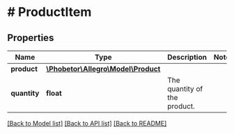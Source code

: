 # # ProductItem

## Properties

Name | Type | Description | Notes
------------ | ------------- | ------------- | -------------
**product** | [**\Phobetor\Allegro\Model\Product**](Product.md) |  |
**quantity** | **float** | The quantity of the product. |

[[Back to Model list]](../../README.md#models) [[Back to API list]](../../README.md#endpoints) [[Back to README]](../../README.md)
